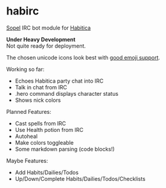 # habirc
[Sopel][1] IRC bot module for [Habitica][2]

**Under Heavy Development**  
Not quite ready for deployment.

The chosen unicode icons look best with [good emoji support][3].

Working so far:

* Echoes Habitica party chat into IRC
* Talk in chat from IRC
* .hero command displays character status
* Shows nick colors

Planned Features:

* Cast spells from IRC
* Use Health potion from IRC
* Autoheal
* Make colors toggleable
* Some markdown parsing (code blocks!)

Maybe Features:

* Add Habits/Dailies/Todos
* Up/Down/Complete Habits/Dailies/Todos/Checklists

[1]: https://github.com/sopel-irc/sopel
[2]: https://habitica.com
[3]: https://github.com/eosrei/emojione-color-font
